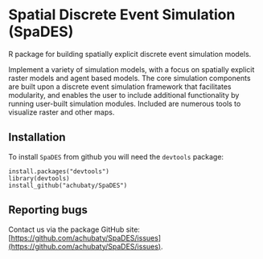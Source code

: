 # Spatial Discrete Event Simulation (SpaDES)

R package for building spatially explicit discrete event simulation
models.

Implement a variety of simulation models, with a focus on spatially explicit raster models and agent based models. The core simulation components are built upon a discrete event simulation framework that facilitates modularity, and enables the user to include additional functionality by running user-built simulation modules. Included are numerous tools to visualize raster and other maps.

## Installation

To install `SpaDES` from github you will need the `devtools` package:

    install.packages("devtools")
    library(devtools)
    install_github("achubaty/SpaDES")

## Reporting bugs

Contact us via the package GitHub site: [https://github.com/achubaty/SpaDES/issues](https://github.com/achubaty/SpaDES/issues).
